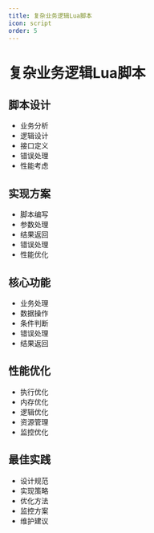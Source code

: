 ```yaml
---
title: 复杂业务逻辑Lua脚本
icon: script
order: 5
---
```


# 复杂业务逻辑Lua脚本

## 脚本设计
- 业务分析
- 逻辑设计
- 接口定义
- 错误处理
- 性能考虑

## 实现方案
- 脚本编写
- 参数处理
- 结果返回
- 错误处理
- 性能优化

## 核心功能
- 业务处理
- 数据操作
- 条件判断
- 错误处理
- 结果返回

## 性能优化
- 执行优化
- 内存优化
- 逻辑优化
- 资源管理
- 监控优化

## 最佳实践
- 设计规范
- 实现策略
- 优化方法
- 监控方案
- 维护建议
